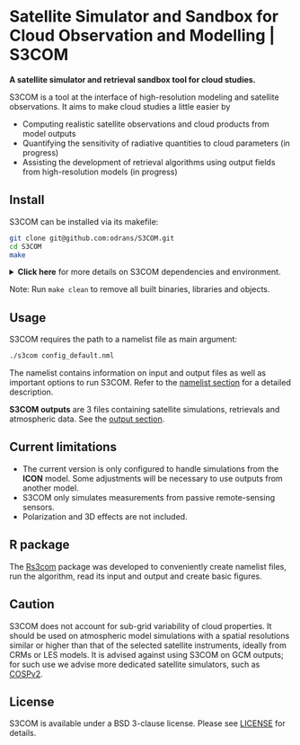 
# Satellite Simulator and Sandbox for Cloud Observation and Modelling | S3COM

**A satellite simulator and retrieval sandbox tool for cloud studies.**

S3COM is a tool at the interface of high-resolution modeling and satellite observations. It aims to make cloud studies a little easier by
- Computing realistic satellite observations and cloud products from model outputs
- Quantifying the sensitivity of radiative quantities to cloud parameters (in progress)
- Assisting the development of retrieval algorithms using output fields from high-resolution models (in progress)

## Install

S3COM can be installed via its makefile:
```bash
git clone git@github.com:odrans/S3COM.git
cd S3COM
make
```

<details>
  <summary> <b>Click here</b> for more details on S3COM dependencies and environment.</summary>

### Dependencies

The following dependencies are required and should be adjusted in the Makefile:
- [RTTOV](https://nwp-saf.eumetsat.int/site/software/rttov)
  - RTTOV v13.1 is the main radiative transfer code in S3COM. Please carefuly refer its documentation for the installation.
  - **Makefile path:** `PATH_RTTOV`
  - **Notes:** 
    - Following RTTOV recommendations, it is advised to raise the system stack size: `ulimit -s unlimited`.
    - Depending on the spectrum of simulated instruments, adequate [coefficient files](https://nwp-saf.eumetsat.int/site/software/rttov/download/coefficients/coefficient-download/) and [BRDF / emissivity atlases](https://nwp-saf.eumetsat.int/site/software/rttov/download/#Emissivity_BRDF_atlas_data) should be downloaded and added to the RTTOV repository.
- [NetCDF4](https://www.unidata.ucar.edu/software/netcdf/) (C and Fortran)
  - **Makefile path:** `PATH_NETCDF_C`, `PATH_NETCDF_F`
- [HDF5](https://www.hdfgroup.org/solutions/hdf5/)
  - **Makefile path:** `PATH_HDF5`
  
All Makefile paths refer to base repositories, giving access to libraries, objects and binaries.

### Environment  
  
`PATH_S3COM` should be set in Makefile to indicate where S3COM is installed.

[The environment section](Environment.md) provides advised settings on specific supercomputers.

</details>

Note: Run `make clean` to remove all built binaries, libraries and objects.

## Usage

S3COM requires the path to a namelist file as main argument:

```bash
./s3com config_default.nml
```
The namelist contains information on input and output files as well as important options to run S3COM. Refer to the [namelist section](namelist.md) for a detailed description.


**S3COM outputs** are 3 files containing satellite simulations, retrievals and atmospheric data. See the [output section](output.md).


## Current limitations

- The current version is only configured to handle simulations from the **ICON** model. Some adjustments will be necessary to use outputs from another model. 
- S3COM only simulates measurements from passive remote-sensing sensors.
- Polarization and 3D effects are not included.

## R package

The [Rs3com](https://github.com/odrans/Rs3com) package was developed to conveniently create namelist files, run the algorithm, read its input and output and create basic figures.

## Caution

S3COM does not account for sub-grid variability of cloud properties. It should be used on atmospheric model simulations with a spatial resolutions similar or higher than that of the selected satellite instruments, ideally from CRMs or LES models. It is advised against using S3COM on GCM outputs; for such use we advise more dedicated satellite simulators, such as [COSPv2](https://github.com/CFMIP/COSPv2.0). 

## License

S3COM is available under a BSD 3-clause license.
Please see [LICENSE](LICENSE) for details.
